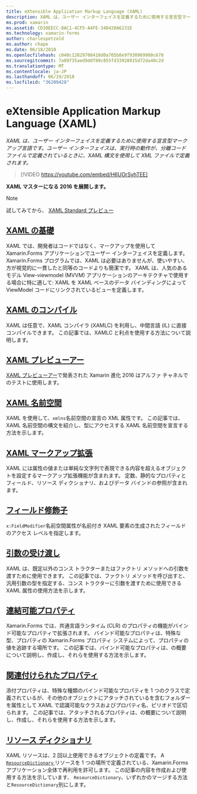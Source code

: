 ```yaml
---
title: eXtensible Application Markup Language (XAML)
description: XAML は、ユーザー インターフェイスを定義するために使用する宣言型マークアップ言語です。 ユーザー インターフェイスは、実行時の動作が、分離コード ファイルで定義されているときに、XAML 構文を使用して XML ファイルで定義されます。
ms.prod: xamarin
ms.assetid: CD30EECC-8AC1-4CF5-A4FE-348420A6231E
ms.technology: xamarin-forms
author: charlespetzold
ms.author: chape
ms.date: 06/18/2018
ms.openlocfilehash: c040c12829708418d0a705b8e9f930989900c678
ms.sourcegitcommit: 7a89735aed9ddf89c855fd33928915d72da40c2d
ms.translationtype: MT
ms.contentlocale: ja-JP
ms.lasthandoff: 06/19/2018
ms.locfileid: "36209428"
---
```

# <a name="extensible-application-markup-language-xaml"></a>eXtensible Application Markup Language (XAML)

_XAML は、ユーザー インターフェイスを定義するために使用する宣言型マークアップ言語です。ユーザー インターフェイスは、実行時の動作が、分離コード ファイルで定義されているときに、XAML 構文を使用して XML ファイルで定義されます。_

> [!VIDEO https://youtube.com/embed/H6UOrSyhTEE]

**XAML マスターになる 2016 を展開します。**

> [!NOTE]
> 試してみてから、 [XAML Standard プレビュー](standard/index.md)

<a name="xaml" />

## <a name="xaml-basicsxaml-basicsindexmd"></a>[XAML の基礎](xaml-basics/index.md)

XAML では、開発者はコードではなく、マークアップを使用して Xamarin.Forms アプリケーションでユーザー インターフェイスを定義します。 Xamarin.Forms プログラムでは、XAML は必要はありませんが、使いやすい、方が視覚的に一貫したと同等のコードよりも簡潔です。 XAML は、人気のあるモデル View-viewmodel (MVVM) アプリケーションのアーキテクチャで使用する場合に特に適して: XAML を XAML ベースのデータ バインディングによって ViewModel コードにリンクされているビューを定義します。

## <a name="xaml-compilationxamlcmd"></a>[XAML のコンパイル](xamlc.md)

XAML は任意で、XAML コンパイラ (XAMLC) を利用し、中間言語 (IL) に直接コンパイルできます。 この記事では、XAMLC と利点を使用する方法について説明します。

## <a name="xaml-previewerxaml-previewermd"></a>[XAML プレビューアー](xaml-previewer.md)

[XAML プレビューアー](~/xamarin-forms/xaml/xaml-previewer.md)で発表された Xamarin 進化 2016 はアルファ チャネルでのテストに使用します。

## <a name="xaml-namespacesnamespacesmd"></a>[XAML 名前空間](namespaces.md)

XAML を使用して、`xmlns`名前空間の宣言の XML 属性です。 この記事では、XAML 名前空間の構文を紹介し、型にアクセスする XAML 名前空間を宣言する方法を示します。

## <a name="xaml-markup-extensionsmarkup-extensionsindexmd"></a>[XAML マークアップ拡張](markup-extensions/index.md)

XAML には属性の値または単純な文字列で表現できる内容を超えるオブジェクトを設定するマークアップ拡張機能が含まれます。 定数、静的なプロパティとフィールド、リソース ディクショナリ、およびデータ バインドの参照が含まれます。

## <a name="field-modifiersfield-modifiersmd"></a>[フィールド修飾子](field-modifiers.md)

`x:FieldModifier`名前空間属性が名前付き XAML 要素の生成されたフィールドのアクセス レベルを指定します。

## <a name="passing-argumentspassing-argumentsmd"></a>[引数の受け渡し](passing-arguments.md)

XAML は、既定以外のコンス トラクターまたはファクトリ メソッドへの引数を渡すために使用できます。 この記事では、ファクトリ メソッドを呼び出すと、汎用引数の型を指定する、コンス トラクターに引数を渡すために使用できる XAML 属性の使用方法を示します。

## <a name="bindable-propertiesbindable-propertiesmd"></a>[連結可能プロパティ](bindable-properties.md)

Xamarin.Forms では、共通言語ランタイム (CLR) のプロパティの機能がバインド可能なプロパティで拡張されます。 バインド可能なプロパティは、特殊な型、プロパティの Xamarin.Forms プロパティ システムによって、プロパティの値を追跡する場所です。 この記事では、バインド可能なプロパティは、の概要について説明し、作成し、それらを使用する方法を示します。

## <a name="attached-propertiesattached-propertiesmd"></a>[関連付けられたプロパティ](attached-properties.md)

添付プロパティは、特殊な種類のバインド可能なプロパティを 1 つのクラスで定義されているが、その他のオブジェクトにアタッチされているを含むフォルダーを属性として XAML で認識可能なクラスおよびプロパティ名、ピリオドで区切られます。 この記事では、アタッチされるプロパティは、の概要について説明し、作成し、それらを使用する方法を示します。

## <a name="resource-dictionariesresource-dictionariesmd"></a>[リソース ディクショナリ](resource-dictionaries.md)

XAML リソースは、2 回以上使用できるオブジェクトの定義です。 A [ `ResourceDictionary` ](https://developer.xamarin.com/api/type/Xamarin.Forms.ResourceDictionary/)リソースを 1 つの場所で定義されている、Xamarin.Forms アプリケーション全体で再利用を許可します。 この記事の内容を作成および使用する方法を示しています、 `ResourceDictionary`、いずれかのマージする方法と`ResourceDictionary`別にします。
